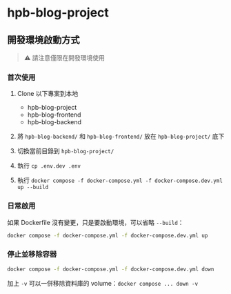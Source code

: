 # hpb-blog-project

## 開發環境啟動方式

> ⚠️ 請注意僅限在開發環境使用

### 首次使用
1. Clone 以下專案到本地
    - hpb-blog-project
    - hpb-blog-frontend
    - hpb-blog-backend

2. 將 `hpb-blog-backend/` 和 `hpb-blog-frontend/` 放在 `hpb-blog-project/` 底下
3. 切換當前目錄到 `hpb-blog-project/` 
4. 執行 `cp .env.dev .env`
5. 執行 `docker compose -f docker-compose.yml -f docker-compose.dev.yml up --build`

### 日常啟用

如果 Dockerfile 沒有變更，只是要啟動環境，可以省略 `--build`：
```bash
docker compose -f docker-compose.yml -f docker-compose.dev.yml up
```

### 停止並移除容器
```bash
docker compose -f docker-compose.yml -f docker-compose.dev.yml down
```

加上 `-v` 可以一併移除資料庫的 volume：`docker compose ... down -v`